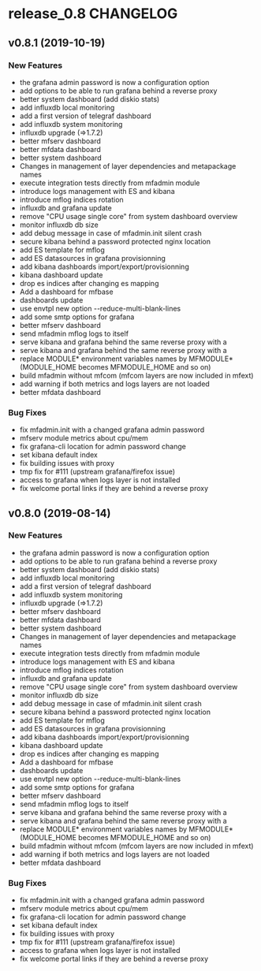 # release_0.8 CHANGELOG

## v0.8.1 (2019-10-19)

### New Features

- the grafana admin password is now a configuration option
- add options to be able to run grafana behind a reverse proxy
- better system dashboard (add diskio stats)
- add influxdb local monitoring
- add a first version of telegraf dashboard
- add influxdb system monitoring
- influxdb upgrade (=>1.7.2)
- better mfserv dashboard
- better mfdata dashboard
- better system dashboard
- Changes in management of layer dependencies and metapackage names
- execute integration tests directly from mfadmin module
- introduce logs management with ES and kibana
- introduce mflog indices rotation
- influxdb and grafana update
- remove "CPU usage single core" from system dashboard overview
- monitor influxdb db size
- add debug message in case of mfadmin.init silent crash
- secure kibana behind a password protected nginx location
- add ES template for mflog
- add ES datasources in grafana provisionning
- add kibana dashboards import/export/provisionning
- kibana dashboard update
- drop es indices after changing es mapping
- Add a dashboard for mfbase
- dashboards update
- use envtpl new option --reduce-multi-blank-lines
- add some smtp options for grafana
- better mfserv dashboard
- send mfadmin mflog logs to itself
- serve kibana and grafana behind the same reverse proxy with a
- serve kibana and grafana behind the same reverse proxy with a
- replace MODULE* environment variables names by MFMODULE* (MODULE_HOME becomes MFMODULE_HOME and so on)
- build mfadmin without mfcom (mfcom layers are now included in mfext)
- add warning if both metrics and logs layers are not loaded
- better mfdata dashboard

### Bug Fixes

- fix mfadmin.init with a changed grafana admin password
- mfserv module metrics about cpu/mem
- fix grafana-cli location for admin password change
- set kibana default index
- fix building issues with proxy
- tmp fix for #111 (upstream grafana/firefox issue)
- access to grafana when logs layer is not installed
- fix welcome portal links if they are behind a reverse proxy

## v0.8.0 (2019-08-14)

### New Features

- the grafana admin password is now a configuration option
- add options to be able to run grafana behind a reverse proxy
- better system dashboard (add diskio stats)
- add influxdb local monitoring
- add a first version of telegraf dashboard
- add influxdb system monitoring
- influxdb upgrade (=>1.7.2)
- better mfserv dashboard
- better mfdata dashboard
- better system dashboard
- Changes in management of layer dependencies and metapackage names
- execute integration tests directly from mfadmin module
- introduce logs management with ES and kibana
- introduce mflog indices rotation
- influxdb and grafana update
- remove "CPU usage single core" from system dashboard overview
- monitor influxdb db size
- add debug message in case of mfadmin.init silent crash
- secure kibana behind a password protected nginx location
- add ES template for mflog
- add ES datasources in grafana provisionning
- add kibana dashboards import/export/provisionning
- kibana dashboard update
- drop es indices after changing es mapping
- Add a dashboard for mfbase
- dashboards update
- use envtpl new option --reduce-multi-blank-lines
- add some smtp options for grafana
- better mfserv dashboard
- send mfadmin mflog logs to itself
- serve kibana and grafana behind the same reverse proxy with a
- serve kibana and grafana behind the same reverse proxy with a
- replace MODULE* environment variables names by MFMODULE* (MODULE_HOME becomes MFMODULE_HOME and so on)
- build mfadmin without mfcom (mfcom layers are now included in mfext)
- add warning if both metrics and logs layers are not loaded
- better mfdata dashboard

### Bug Fixes

- fix mfadmin.init with a changed grafana admin password
- mfserv module metrics about cpu/mem
- fix grafana-cli location for admin password change
- set kibana default index
- fix building issues with proxy
- tmp fix for #111 (upstream grafana/firefox issue)
- access to grafana when logs layer is not installed
- fix welcome portal links if they are behind a reverse proxy


